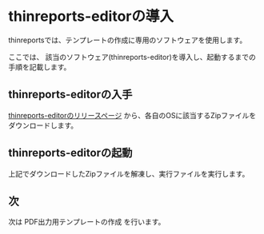 # thinreports-editorの導入

  thinreportsでは、テンプレートの作成に専用のソフトウェアを使用します。

  ここでは、 該当のソフトウェア(thinreports-editor)を導入し、起動するまでの手順を記載します。

## thinreports-editorの入手

  [thinreports-editorのリリースページ](https://github.com/thinreports/thinreports-editor/releases) から、各自のOSに該当するZipファイルをダウンロードします。

## thinreports-editorの起動

  上記でダウンロードしたZipファイルを解凍し、実行ファイルを実行します。

## 次

  次は PDF出力用テンプレートの作成 を行います。

